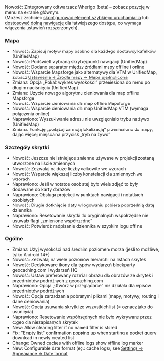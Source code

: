 Nowość: Zintegrowany odtwarzacz Wherigo (beta) – zobacz pozycję w menu na ekranie głównym.<br> (Możesz zechcieć [skonfigurować element szybkiego uruchamiania](cgeo-setting://quicklaunchitems_sorted) lub [dostosować dolną nawigację](cgeo-setting://custombnitem) dla łatwiejszego dostępu, co wymaga włączenia ustawień rozszerzonych).

### Mapa
- Nowość: Zapisuj motyw mapy osobno dla każdego dostawcy kafelków (UnifiedMap)
- Nowość: Podświetl wybraną skrytkę/punkt nawigacji (UnifiedMap)
- Nowość: Dodano separator między źródłami mapy offline i online
- Nowość: Wsparcie Mapsforge jako alternatywy dla VTM w UnifiedMap, zobacz [Ustawienia => Źródła mapy => Mapa ujednolicona](cgeo-setting://useMapsforgeInUnifiedMap)
- Zmiana: Opcja „Pokaż wykres wysokości” przeniesiona do menu po długim naciśnięciu (UnifiedMap)
- Zmiana: Użycie nowego algorytmu cieniowania dla map offline Mapsforge
- Nowość: Wsparcie cieniowania dla map offline Mapsforge
- Nowość: Wsparcie cieniowania dla map UnifiedMap VTM (wymaga połączenia online)
- Naprawiono: Wyszukiwanie adresu nie uwzględniało trybu na żywo (UnifiedMap)
- Zmiana: Funkcję „podążaj za moją lokalizacją” przeniesiono do mapy, dając więcej miejsca na przycisk „tryb na żywo”

### Szczegóły skrytki
- Nowość: Jeszcze nie istniejące zmienne używane w projekcji zostaną utworzone na liście zmiennych
- Nowość: Zezwalaj na duże liczby całkowite we wzorach
- Nowość: Wsparcie większej liczby konstelacji dla zmiennych we wzorach
- Naprawiono: Jeśli w notatce osobistej było wiele zdjęć to były dodawane do karty obrazów
- Naprawiono: Obsługa projekcji w punktach nawigacji i notatkach osobistych
- Nowość: Długie dotknięcie daty w logowaniu pobiera poprzednią datę dziennika
- Naprawiono: Resetowanie skrytki do oryginalnych współrzędne nie usuwało flagi „zmienione współrzędne”
- Nowość: Potwierdź nadpisanie dziennika w szybkim logu offline

### Ogólne
- Zmiana: Użyj wysokości nad średnim poziomem morza (jeśli to możliwe, tylko Android 14+)
- Nowość: Zezwalaj na wiele poziomów hierarchii na listach skrytek
- Nowość: Dedykowane ikony dla typów wydarzeń blockparty geocaching.com i wydarzeń HQ
- Nowość: Ustaw preferowany rozmiar obrazu dla obrazów ze skrytek i przedmiotów podróżnych z geocaching.com
- Naprawiono: Opcja „Otwórz w przeglądarce” nie działała dla wpisów przedmiotów podróżnych
- Nowość: Opcja zarządzania pobranymi plikami (mapy, motywy, routing i dane cieniowania)
- Nowość: Opcja usuwania skrytki ze wszystkich list (= oznacz jako do usunięcia)
- Naprawiono: Resetowanie współrzędnych nie było wykrywane przez c:geo dla niezapisanych skrytek
- New: Allow clearing filter if no named filter is stored
- Fix: "Empty list" confirmation popping up when starting a pocket query download in newly created list
- Change: Owned caches with offline logs show offline log marker
- New: Configurable date format (eg.: cache logs), see [Settings => Appearance => Date format](cgeo-settings://short_date_format)
